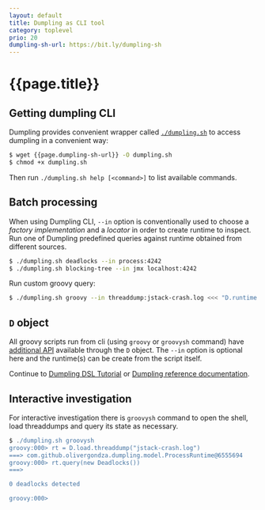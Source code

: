 ```yaml
---
layout: default
title: Dumpling as CLI tool
category: toplevel
prio: 20
dumpling-sh-url: https://bit.ly/dumpling-sh
---
```


# {{page.title}}

## Getting dumpling CLI

Dumpling provides convenient wrapper called [`./dumpling.sh`]({{page.dumpling-sh-url}}) to access dumpling in a convenient way:

```bash
$ wget {{page.dumpling-sh-url}} -O dumpling.sh
$ chmod +x dumpling.sh
```

Then run `./dumpling.sh help [<command>]` to list available commands.

## Batch processing

When using Dumpling CLI, `--in` option is conventionally used to choose a *factory implementation* and a *locator* in order to create runtime to inspect. Run one of Dumpling predefined queries against runtime obtained from different sources.

```bash
$ ./dumpling.sh deadlocks --in process:4242
$ ./dumpling.sh blocking-tree --in jmx localhost:4242
```

Run custom groovy query:

```bash
$ ./dumpling.sh groovy --in threaddump:jstack-crash.log <<< "D.runtime.threads.grep { it.status.waiting }"
```

## `D` object

All groovy scripts run from cli (using `groovy` or `groovysh` command) have
[additional API](./refdoc/#cliExports) available through the `D` object. The
`--in` option is optional here and the runtime(s) can be create from the script itself.

Continue to [Dumpling DSL Tutorial](./tutorial.html) or [Dumpling reference documentation](./refdoc/).

## Interactive investigation

For interactive investigation there is `groovysh` command to open the shell, load threaddumps and query its state as necessary.

```groovy
$ ./dumpling.sh groovysh
groovy:000> rt = D.load.threaddump("jstack-crash.log")
===> com.github.olivergondza.dumpling.model.ProcessRuntime@6555694
groovy:000> rt.query(new Deadlocks())
===>

0 deadlocks detected

groovy:000>
```
